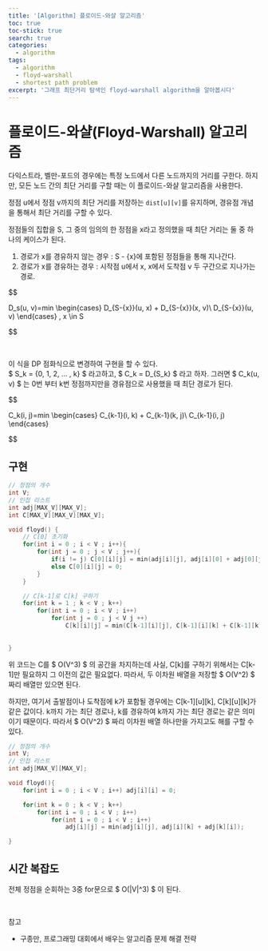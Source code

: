 ```yaml
---
title: '[Algorithm] 플로이드-와샬 알고리즘'
toc: true
toc-stick: true
search: true
categories:
  - algorithm
tags:
  - algorithm
  - floyd-warshall
  - shortest path problem
excerpt: '그래프 최단거리 탐색인 floyd-warshall algorithm을 알아봅시다'
---
```


# 플로이드-와샬(Floyd-Warshall) 알고리즘  

다익스트라, 벨만-포드의 경우에는 특정 노드에서 다른 노드까지의 거리를 구한다. 
하지만, 모든 노드 간의 최단 거리를 구할 때는 이 플로이드-와샬 알고리즘을 사용한다.  

정점 u에서 정점 v까지의 최단 거리를 저장하는 ```dist[u][v]```를 유지하며, 
경유점 개념을 통해서 최단 거리를 구할 수 있다.

정점들의 집합을 S, 그 중의 임의의 한 정점을 x라고 정의했을 때 최단 거리는 둘 중 하나의 케이스가 된다.

1. 경로가 x를 경유하지 않는 경우 : S - {x}에 포함된 정점들을 통해 지나간다.
2. 경로가 x를 경유하는 경우 : 시작점 u에서 x, x에서 도착점 v 두 구간으로 지나가는 경로.

$$

D_s(u, v)=min
\begin{cases}
D_{S-{x}}(u, x) + D_{S-{x}}(x, v)\\
D_{S-{x}}(u, v)
\end{cases}
, x \in S

$$

<br/>

이 식을 DP 점화식으로 변경하여 구현을 할 수 있다.  
$ S_k = {0, 1, 2, ... , k} $ 라고하고, $ C_k = D_{S_k} $ 라고 하자. 
그러면 $ C_k(u, v) $ 는 0번 부터 k번 정점까지만을 경유점으로 사용했을 때 최단 경로가 된다.

$$

C_k(i, j)=min
\begin{cases}
C_{k-1}(i, k) + C_{k-1}(k, j)\\
C_{k-1}(i, j)
\end{cases}

$$



## 구현

``` cpp
// 정점의 개수
int V;
// 인접 리스트
int adj[MAX_V][MAX_V];
int C[MAX_V][MAX_V][MAX_V];

void floyd() {
	// C[0] 초기화
	for(int i = 0 ; i < V ; i++){
		for(int j = 0 ; j < V ; j++){
			if(i != j) C[0][i][j] = min(adj[i][j], adj[i][0] + adj[0][j]);
			else C[0][i][j] = 0;
		}
	}

	// C[k-1]로 C[k] 구하기
	for(int k = 1 ; k < V ; k++)
		for(int i = 0 ; i < V ; i++)
			for(int j = 0 ; j < V j ++)
				C[k][i][j] = min(C[k-1][i][j], C[k-1][i][k] + C[k-1][k][j]);
		
	
}
```

위 코드는 C를 $ O(V^3) $ 의 공간을 차지하는데 사실, C[k]를 구하기 위해서는 C[k-1]만 필요하지 그 이전의 값은 필요없다.
따라서, 두 이차원 배열을 저장할 $ O(V^2) $ 짜리 배열만 있으면 된다.  

하지만, 여기서 출발점이나 도착점에 k가 포함될 경우에는 C[k-1][u][k], C[k][u][k]가 같은 값이다. 
k까지 가는 최단 경로나, k를 경유하여 k까지 가는 최단 경로는 같은 의미이기 때문이다. 
따라서 $ O(V^2) $ 짜리 이차원 배열 하나만을 가지고도 해를 구할 수 있다.

``` cpp
// 정점의 개수
int V;
// 인접 리스트
int adj[MAX_V][MAX_V];

void floyd(){
	for(int i = 0 ; i < V ; i++) adj[i][i] = 0;

	for(int k = 0 ; k < V ; k++)
		for(int i = 0 ; i < V ; i++)
			for(int i = 0 ; i < V ; i++)
				adj[i][j] = min(adj[i][j], adj[i][k] + adj[k][i]);

}
```

## 시간 복잡도  

전체 정점을 순회하는 3중 for문으로 $ O(\|V\|^3) $ 이 된다.

<br/>

참고
- 구종만, 프로그래밍 대회에서 배우는 알고리즘 문제 해결 전략